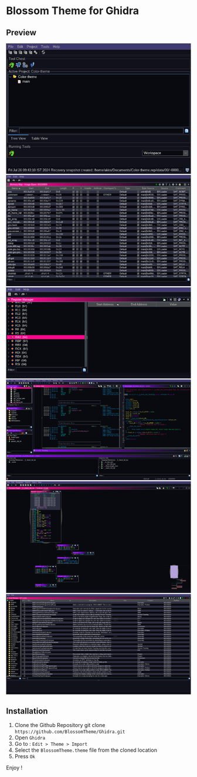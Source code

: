 # Blossom Theme for Ghidra

## Preview
![](./images/1.png)
![](./images/2.png)
![](./images/3.png)
![](./images/4.png)
![](./images/5.png)
![](./images/6.png)


## Installation

1. Clone the Github Repository git clone 
```https://github.com/BlossomTheme/Ghidra.git```
2. Open `Ghidra`
3. Go to : `Edit > Theme > Import`
4. Select the `BlossomTheme.theme` file from the cloned location
5. Press `Ok`

Enjoy !